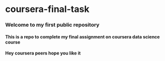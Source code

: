 # coursera-final-task
### Welcome to my first public repository
#### This is a repo to complete my final assignment on coursera data science course
**Hey coursera peers hope you like it**
